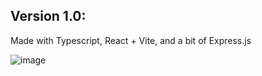 ## Version 1.0:

Made with Typescript, React + Vite, and a bit of Express.js

![image](https://github.com/user-attachments/assets/134568eb-0ef8-4259-b537-87a6453e1da3)

